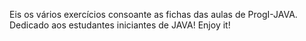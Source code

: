 Eis os vários exercícios consoante as fichas das aulas de ProgI-JAVA. Dedicado aos estudantes iniciantes de JAVA!
Enjoy it!
